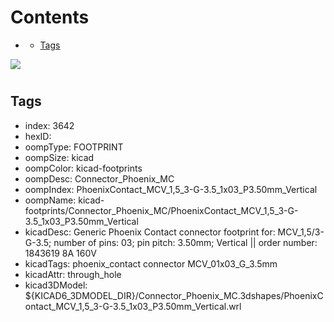 



Contents
========

* [](#)
	* [Tags](#tags)
  
![][im]
# 

## Tags

- index: 3642
- hexID: 
- oompType: FOOTPRINT
- oompSize: kicad
- oompColor: kicad-footprints
- oompDesc: Connector_Phoenix_MC
- oompIndex: PhoenixContact_MCV_1,5_3-G-3.5_1x03_P3.50mm_Vertical
- oompName: kicad-footprints/Connector_Phoenix_MC/PhoenixContact_MCV_1,5_3-G-3.5_1x03_P3.50mm_Vertical
- kicadDesc: Generic Phoenix Contact connector footprint for: MCV_1,5/3-G-3.5; number of pins: 03; pin pitch: 3.50mm; Vertical || order number: 1843619 8A 160V
- kicadTags: phoenix_contact connector MCV_01x03_G_3.5mm
- kicadAttr: through_hole
- kicad3DModel: ${KICAD6_3DMODEL_DIR}/Connector_Phoenix_MC.3dshapes/PhoenixContact_MCV_1,5_3-G-3.5_1x03_P3.50mm_Vertical.wrl



[im]: image.png
